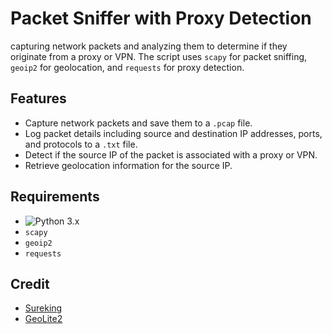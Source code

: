 # Packet Sniffer with Proxy Detection

capturing network packets and analyzing them to determine if they originate from a proxy or VPN. The script uses `scapy` for packet sniffing, `geoip2` for geolocation, and `requests` for proxy detection.

## Features

- Capture network packets and save them to a `.pcap` file.
- Log packet details including source and destination IP addresses, ports, and protocols to a `.txt` file.
- Detect if the source IP of the packet is associated with a proxy or VPN.
- Retrieve geolocation information for the source IP.

## Requirements

- ![Python 3.x](https://img.shields.io/badge/-Python-000?&logo=Python)
- `scapy`
- `geoip2`
- `requests`

## Credit
- [Sureking](https://github.com/SurekingDevone)
- [GeoLite2](https://github.com/P3TERX/GeoLite.mmdb)

